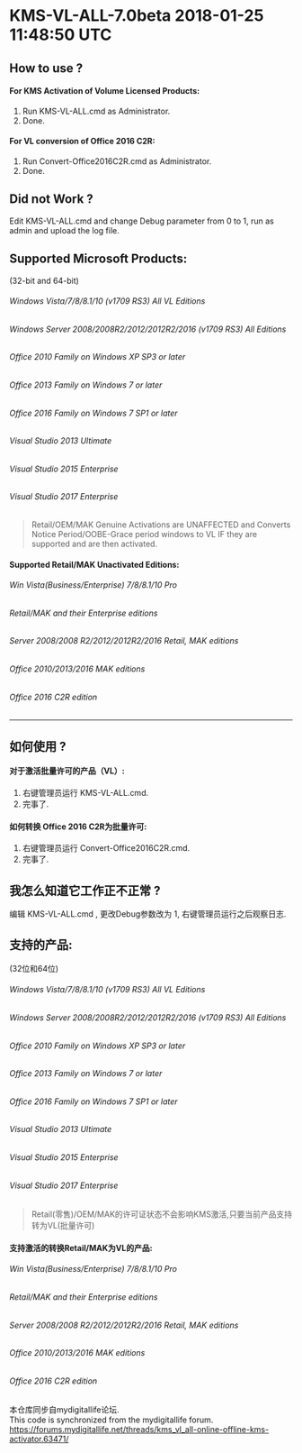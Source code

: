 # KMS-VL-ALL-7.0beta 2018-01-25 11:48:50 UTC  
## How to use ?
#### For KMS Activation of Volume Licensed Products:
1. Run KMS-VL-ALL.cmd as Administrator.  
2. Done.  
#### For VL conversion of Office 2016 C2R:
1. Run Convert-Office2016C2R.cmd as Administrator.   
2. Done.  

## Did not Work ?
Edit KMS-VL-ALL.cmd and change Debug parameter from 0 to 1, run as admin and upload the log file.  

## Supported Microsoft Products:
(32-bit and 64-bit)
###### Windows Vista/7/8/8.1/10 (v1709 RS3) All VL Editions
###### Windows Server 2008/2008R2/2012/2012R2/2016 (v1709 RS3) All Editions
###### Office 2010 Family on Windows XP SP3 or later
###### Office 2013 Family on Windows 7 or later
###### Office 2016 Family on Windows 7 SP1 or later
###### Visual Studio 2013 Ultimate
###### Visual Studio 2015 Enterprise
###### Visual Studio 2017 Enterprise

>Retail/OEM/MAK Genuine Activations are UNAFFECTED and Converts Notice Period/OOBE-Grace period windows to VL IF they are supported and are then activated.

#### Supported Retail/MAK Unactivated Editions:
###### Win Vista(Business/Enterprise) 7/8/8.1/10 Pro
###### Retail/MAK and their Enterprise editions 
###### Server 2008/2008 R2/2012/2012R2/2016 Retail, MAK editions
###### Office 2010/2013/2016 MAK editions
###### Office 2016 C2R edition  

***
## 如何使用 ?
#### 对于激活批量许可的产品（VL）:
1. 右键管理员运行 KMS-VL-ALL.cmd.  
2. 完事了.  
#### 如何转换 Office 2016 C2R为批量许可:
1. 右键管理员运行 Convert-Office2016C2R.cmd.   
2. 完事了.  

## 我怎么知道它工作正不正常 ?
编辑 KMS-VL-ALL.cmd , 更改Debug参数改为 1, 右键管理员运行之后观察日志.  

## 支持的产品:
(32位和64位)
###### Windows Vista/7/8/8.1/10 (v1709 RS3) All VL Editions
###### Windows Server 2008/2008R2/2012/2012R2/2016 (v1709 RS3) All Editions
###### Office 2010 Family on Windows XP SP3 or later
###### Office 2013 Family on Windows 7 or later
###### Office 2016 Family on Windows 7 SP1 or later
###### Visual Studio 2013 Ultimate
###### Visual Studio 2015 Enterprise
###### Visual Studio 2017 Enterprise

>Retail(零售)/OEM/MAK的许可证状态不会影响KMS激活,只要当前产品支持转为VL(批量许可)

#### 支持激活的转换Retail/MAK为VL的产品:
###### Win Vista(Business/Enterprise) 7/8/8.1/10 Pro
###### Retail/MAK and their Enterprise editions 
###### Server 2008/2008 R2/2012/2012R2/2016 Retail, MAK editions
###### Office 2010/2013/2016 MAK editions
###### Office 2016 C2R edition  
本仓库同步自mydigitallife论坛.  
This code is synchronized from the mydigitallife forum.  
https://forums.mydigitallife.net/threads/kms_vl_all-online-offline-kms-activator.63471/  
